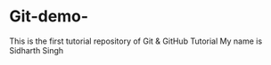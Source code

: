 # Git-demo-
This is the first tutorial repository of Git &amp; GitHub Tutorial
My name is Sidharth Singh
